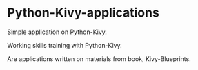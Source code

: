 # Python-Kivy-applications
Simple application on Python-Kivy.<br>

Working skills training with Python-Kivy.<br>

Are applications written on materials from book,  Kivy-Blueprints.
